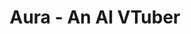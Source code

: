 ---
layout: project
category: "Coding"
title-style: "<span style=\"mix-blend-mode: difference;\">Aura - <br/> <span style=\"padding-left: 50px;\"> An AI VTuber </span></span>"
title: "Aura - An AI VTuber"
description: "Aura is an AI V-tuber written in python and uses Neo-GPT as the model using an API."
image: "/assets/images/aura-2.png"
alt: "Description of first image"
---